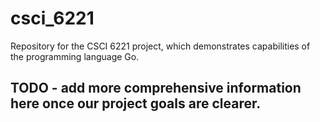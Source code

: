 # csci_6221
Repository for the CSCI 6221 project, which demonstrates capabilities of the programming language Go.

## TODO - add more comprehensive information here once our project goals are clearer.
